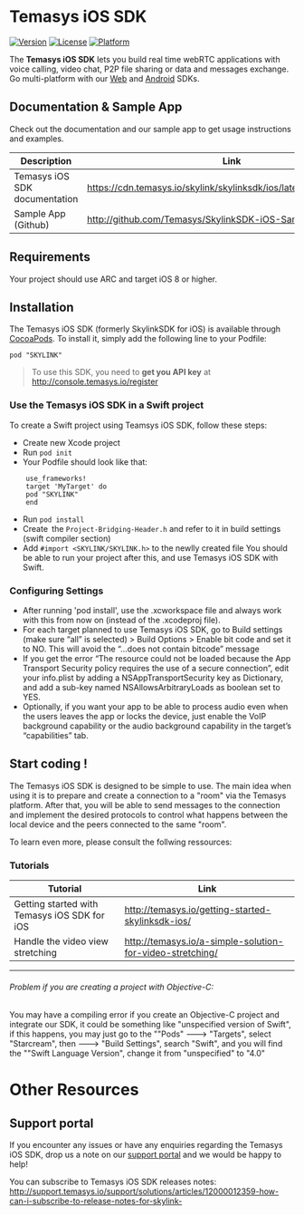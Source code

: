 # Temasys iOS SDK
[![Version](https://img.shields.io/cocoapods/v/MyLibrary.svg?style=flat)](http://cocoadocs.org/docsets/SKYLINK)  [![License](https://img.shields.io/cocoapods/l/MyLibrary.svg?style=flat)](http://cocoadocs.org/docsets/SKYLINK) [![Platform](https://img.shields.io/cocoapods/p/MyLibrary.svg?style=flat)](http://cocoadocs.org/docsets/SKYLINK)

The **Temasys iOS SDK** lets you build real time webRTC applications with voice calling, video chat, P2P file sharing or data and messages exchange. Go multi-platform with our [Web](http://skylink.io/web/) and [Android](http://skylink.io/android) SDKs.

## Documentation & Sample App

Check out the documentation and our sample app to get usage instructions and examples.

| Description | Link |
| --- | --- |
| Temasys iOS SDK documentation | https://cdn.temasys.io/skylink/skylinksdk/ios/latest/docs/index.html |
| Sample App (Github) | http://github.com/Temasys/SkylinkSDK-iOS-Sample |

## Requirements
Your project should use ARC and target iOS 8 or higher.

## Installation

The Temasys iOS SDK (formerly SkylinkSDK for iOS) is available through [CocoaPods](http://cocoapods.org). 
To install it, simply add the following line to your Podfile:

    pod "SKYLINK"

> To use this SDK, you need to **get you API key** at http://console.temasys.io/register


### Use the Temasys iOS SDK in a Swift project

To create a Swift project using Teamsys iOS SDK, follow these steps:

- Create new Xcode project
- Run  `pod init`
- Your Podfile should look like that: 
```
    use_frameworks!
    target 'MyTarget' do
    pod "SKYLINK"
    end
```
- Run `pod install`
- Create the `Project-Bridging-Header.h` and refer to it in build settings (swift compiler section)
- Add `#import <SKYLINK/SKYLINK.h>` to the newlly created file
You should be able to run your project after this, and use Temasys iOS SDK with Swift.

### Configuring Settings

- After running 'pod install', use the .xcworkspace file and always work with this from now on (instead of the .xcodeproj file).
- For each target planned to use Temasys iOS SDK, go to Build settings  (make sure “all” is selected) > Build Options > Enable bit code and set it to NO. This will avoid the “…does not contain bitcode” message
- If you get the error “The resource could not be loaded because the App Transport Security policy requires the use of a secure connection”, edit your info.plist by adding a NSAppTransportSecurity key as Dictionary, and add a sub-key named NSAllowsArbitraryLoads as boolean set to YES.
- Optionally, if you want your app to be able to process audio even when the users leaves the app or locks the device, just enable the VoIP background capability or the audio background capability in the target’s “capabilities” tab.

## Start coding !

The Temasys iOS SDK is designed to be simple to use. The main idea when using it is to prepare and create a connection to a "room" via the Temasys platform. After that, you will be able to send messages to the connection and implement the desired protocols to control what happens between the local device and the peers connected to the same "room".

To learn even more, please consult the follwing ressources:

### Tutorials
 
| Tutorial | Link |
| --- | --- |
| Getting started with Temasys iOS SDK for iOS | http://temasys.io/getting-started-skylinksdk-ios/ |
| Handle the video view stretching | http://temasys.io/a-simple-solution-for-video-stretching/ |

----------

###### Problem if you are creating a project with Objective-C:
You may have a compiling error if you create an Objective-C project and integrate our SDK, it could be something like "unspecified version of Swift", if this happens, you may just go to the ""Pods" ---> "Targets", select "Starcream", then ---> "Build Settings", search "Swift", and you will find the ""Swift Language Version", change it from "unspecified" to "4.0"

**Other Resources**
==========================

Support portal
-------
If you encounter any issues or have any enquiries regarding the Temasys iOS SDK, drop us a note on our [support portal](http://support.temasys.io/support/login) and we would be happy to help! 


You can subscribe to Temasys iOS SDK releases notes: http://support.temasys.io/support/solutions/articles/12000012359-how-can-i-subscribe-to-release-notes-for-skylink-



